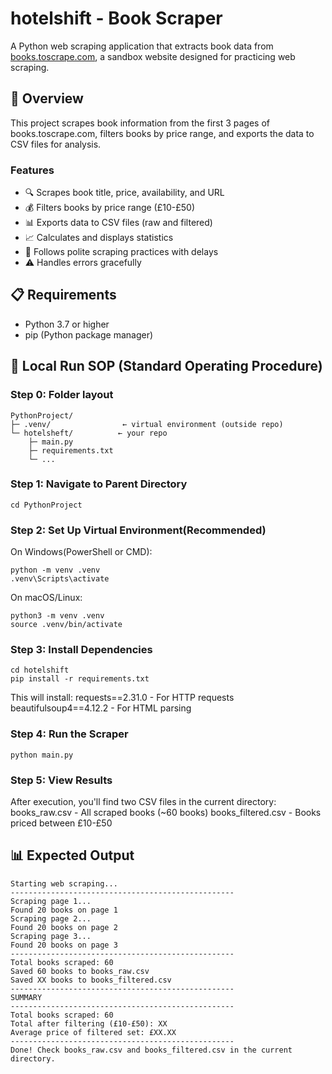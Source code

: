 # hotelshift - Book Scraper

A Python web scraping application that extracts book data from [books.toscrape.com](http://books.toscrape.com/), a sandbox website designed for practicing web scraping.

## 📖 Overview

This project scrapes book information from the first 3 pages of books.toscrape.com, filters books by price range, and exports the data to CSV files for analysis.

### Features

- 🔍 Scrapes book title, price, availability, and URL
- 💰 Filters books by price range (£10-£50)
- 📊 Exports data to CSV files (raw and filtered)
- 📈 Calculates and displays statistics
- 🤝 Follows polite scraping practices with delays
- ⚠️ Handles errors gracefully

## 📋 Requirements

- Python 3.7 or higher
- pip (Python package manager)

## 🚀 Local Run SOP (Standard Operating Procedure)
### Step 0: Folder layout

```
PythonProject/
├─ .venv/                ← virtual environment (outside repo)
└─ hotelsheft/          ← your repo
    ├─ main.py
    ├─ requirements.txt
    └─ ...

```

### Step 1: Navigate to Parent Directory

```
cd PythonProject
```

### Step 2: Set Up Virtual Environment(Recommended)
On Windows(PowerShell or CMD):

```
python -m venv .venv
.venv\Scripts\activate
```

On macOS/Linux:

```
python3 -m venv .venv
source .venv/bin/activate
```

### Step 3: Install Dependencies

```
cd hotelshift
pip install -r requirements.txt
```
This will install:
requests==2.31.0 - For HTTP requests
beautifulsoup4==4.12.2 - For HTML parsing
### Step 4: Run the Scraper
```
python main.py
```

### Step 5: View Results
After execution, you'll find two CSV files in the current directory:
books_raw.csv - All scraped books (~60 books)
books_filtered.csv - Books priced between £10-£50

## 📊 Expected Output
```
Starting web scraping...
--------------------------------------------------
Scraping page 1...
Found 20 books on page 1
Scraping page 2...
Found 20 books on page 2
Scraping page 3...
Found 20 books on page 3
--------------------------------------------------
Total books scraped: 60
Saved 60 books to books_raw.csv
Saved XX books to books_filtered.csv
--------------------------------------------------
SUMMARY
--------------------------------------------------
Total books scraped: 60
Total after filtering (£10-£50): XX
Average price of filtered set: £XX.XX
--------------------------------------------------
Done! Check books_raw.csv and books_filtered.csv in the current directory.
```